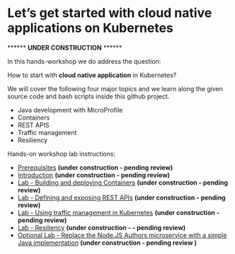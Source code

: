 # Let’s get started with cloud native applications on Kubernetes

****** **UNDER CONSTRUCTION** ******

In this hands-workshop we do address the question: 

How to start with **cloud native application** in Kubernetes?  

We will cover the following four major topics and we learn along the given source code and bash scripts inside this github project.

* Java development with MicroProfile 
* Containers 
* REST APIS
* Traffic management 
* Resiliency
 
Hands-on workshop lab instructions:

* [Prerequisites](00-prerequisites.md) **(under construction - pending review)**
* [Introduction](01-introduction.md) **(under construction - pending review)**
* [Lab - Building and deploying Containers](02-container.md) **(under construction - pending review)**
* [Lab - Defining and exposing REST APIs](03-rest-api.md)  **(under construction - pending review)**
* [Lab - Using traffic management in Kubernetes](04-traffic-management.md) **(under construction - pending review)**
* [Lab - Resiliency](05-resiliency.md) **(under construction - - pending review)**
* [Optional Lab - Replace the Node.JS Authors microservice with a simple Java implementation](06-java-development.md) **(under construction - pending review )**




